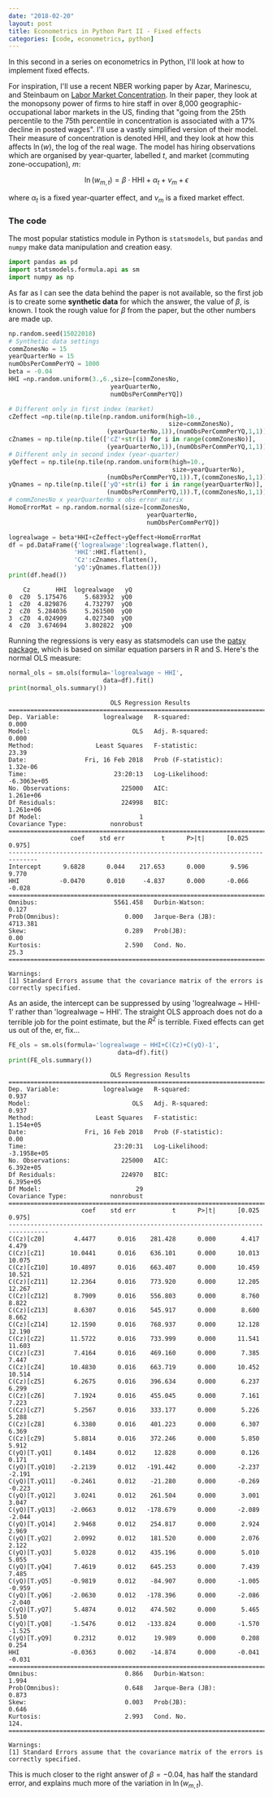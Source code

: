 ```yaml
---
date: "2018-02-20"
layout: post
title: Econometrics in Python Part II - Fixed effects
categories: [code, econometrics, python]
---
```



In this second in a series on econometrics in Python, I'll look at how to implement fixed effects.

For inspiration, I'll use a recent NBER working paper by Azar, Marinescu, and Steinbaum on [Labor Market Concentration](http://www.nber.org/papers/w24147). In their paper, they look at the monopsony power of firms to hire staff in over 8,000 geographic-occupational labor markets in the US, finding that "going from the 25th percentile to the 75th percentile in concentration is associated with a 17% decline in posted wages". I'll use a vastly simplified version of their model. Their measure of concentration is denoted $\text{HHI}$, and they look at how this affects $\ln(w)$, the log of the real wage. The model has hiring observations which are organised by year-quarter, labelled $t$, and market (commuting zone-occupation), $m$:

$$
\ln(w_{m,t}) = \beta \cdot\text{HHI}+\alpha_t+\nu_m+\epsilon
$$

where $\alpha_t$ is a fixed year-quarter effect, and $\nu_m$ is a fixed market effect.

### The code

The most popular statistics module in Python is ```statsmodels```, but ```pandas``` and ```numpy``` make data manipulation and creation easy.

```python
import pandas as pd
import statsmodels.formula.api as sm
import numpy as np
```

As far as I can see the data behind the paper is not available, so the first job is to create some **synthetic data** for which the answer, the value of $\beta$, is known. I took the rough value for $\beta$ from the paper, but the other numbers are made up.

```python
np.random.seed(15022018)
# Synthetic data settings
commZonesNo = 15
yearQuarterNo = 15
numObsPerCommPerYQ = 1000
beta = -0.04
HHI =np.random.uniform(3.,6.,size=[commZonesNo,
                            yearQuarterNo,
                            numObsPerCommPerYQ])

# Different only in first index (market)
cZeffect =np.tile(np.tile(np.random.uniform(high=10.,
                                            size=commZonesNo),
                           (yearQuarterNo,1)),(numObsPerCommPerYQ,1,1)).T
cZnames = np.tile(np.tile(['cZ'+str(i) for i in range(commZonesNo)],
                           (yearQuarterNo,1)),(numObsPerCommPerYQ,1,1)).T
# Different only in second index (year-quarter)
yQeffect = np.tile(np.tile(np.random.uniform(high=10.,
                                             size=yearQuarterNo),
                           (numObsPerCommPerYQ,1)).T,(commZonesNo,1,1))
yQnames = np.tile(np.tile(['yQ'+str(i) for i in range(yearQuarterNo)],
                           (numObsPerCommPerYQ,1)).T,(commZonesNo,1,1))
# commZonesNo x yearQuarterNo x obs error matrix
HomoErrorMat = np.random.normal(size=[commZonesNo,
                                      yearQuarterNo,
                                      numObsPerCommPerYQ])

logrealwage = beta*HHI+cZeffect+yQeffect+HomoErrorMat
df = pd.DataFrame({'logrealwage':logrealwage.flatten(),
                  'HHI':HHI.flatten(),
                  'Cz':cZnames.flatten(),
                  'yQ':yQnames.flatten()})
print(df.head())
```

        Cz       HHI  logrealwage   yQ
    0  cZ0  5.175476     5.683932  yQ0
    1  cZ0  4.829876     4.732797  yQ0
    2  cZ0  5.284036     5.261500  yQ0
    3  cZ0  4.024909     4.027340  yQ0
    4  cZ0  3.674694     3.802822  yQ0


Running the regressions is very easy as statsmodels can use the [patsy package](https://patsy.readthedocs.io/en/v0.1.0/overview.html), which is based on similar equation parsers in R and S. Here's the normal OLS measure:

```python
normal_ols = sm.ols(formula='logrealwage ~ HHI',
                          data=df).fit()
print(normal_ols.summary())
```

                                OLS Regression Results                            
    ==============================================================================
    Dep. Variable:            logrealwage   R-squared:                       0.000
    Model:                            OLS   Adj. R-squared:                  0.000
    Method:                 Least Squares   F-statistic:                     23.39
    Date:                Fri, 16 Feb 2018   Prob (F-statistic):           1.32e-06
    Time:                        23:20:13   Log-Likelihood:            -6.3063e+05
    No. Observations:              225000   AIC:                         1.261e+06
    Df Residuals:                  224998   BIC:                         1.261e+06
    Df Model:                           1                                         
    Covariance Type:            nonrobust                                         
    ==============================================================================
                     coef    std err          t      P>|t|      [0.025      0.975]
    ------------------------------------------------------------------------------
    Intercept      9.6828      0.044    217.653      0.000       9.596       9.770
    HHI           -0.0470      0.010     -4.837      0.000      -0.066      -0.028
    ==============================================================================
    Omnibus:                     5561.458   Durbin-Watson:                   0.127
    Prob(Omnibus):                  0.000   Jarque-Bera (JB):             4713.381
    Skew:                           0.289   Prob(JB):                         0.00
    Kurtosis:                       2.590   Cond. No.                         25.3
    ==============================================================================

    Warnings:
    [1] Standard Errors assume that the covariance matrix of the errors is correctly specified.

As an aside, the intercept can be suppressed by using 'logrealwage ~ HHI-1' rather than 'logrealwage ~ HHI'. The straight OLS approach does not do a terrible job for the point estimate, but the $R^2$ is terrible. Fixed effects can get us out of the, er, fix...

```python
FE_ols = sm.ols(formula='logrealwage ~ HHI+C(Cz)+C(yQ)-1',
                              data=df).fit()
print(FE_ols.summary())
```

                                OLS Regression Results                            
    ==============================================================================
    Dep. Variable:            logrealwage   R-squared:                       0.937
    Model:                            OLS   Adj. R-squared:                  0.937
    Method:                 Least Squares   F-statistic:                 1.154e+05
    Date:                Fri, 16 Feb 2018   Prob (F-statistic):               0.00
    Time:                        23:20:31   Log-Likelihood:            -3.1958e+05
    No. Observations:              225000   AIC:                         6.392e+05
    Df Residuals:                  224970   BIC:                         6.395e+05
    Df Model:                          29                                         
    Covariance Type:            nonrobust                                         
    =================================================================================
                        coef    std err          t      P>|t|      [0.025      0.975]
    ---------------------------------------------------------------------------------
    C(Cz)[cZ0]        4.4477      0.016    281.428      0.000       4.417       4.479
    C(Cz)[cZ1]       10.0441      0.016    636.101      0.000      10.013      10.075
    C(Cz)[cZ10]      10.4897      0.016    663.407      0.000      10.459      10.521
    C(Cz)[cZ11]      12.2364      0.016    773.920      0.000      12.205      12.267
    C(Cz)[cZ12]       8.7909      0.016    556.803      0.000       8.760       8.822
    C(Cz)[cZ13]       8.6307      0.016    545.917      0.000       8.600       8.662
    C(Cz)[cZ14]      12.1590      0.016    768.937      0.000      12.128      12.190
    C(Cz)[cZ2]       11.5722      0.016    733.999      0.000      11.541      11.603
    C(Cz)[cZ3]        7.4164      0.016    469.160      0.000       7.385       7.447
    C(Cz)[cZ4]       10.4830      0.016    663.719      0.000      10.452      10.514
    C(Cz)[cZ5]        6.2675      0.016    396.634      0.000       6.237       6.299
    C(Cz)[cZ6]        7.1924      0.016    455.045      0.000       7.161       7.223
    C(Cz)[cZ7]        5.2567      0.016    333.177      0.000       5.226       5.288
    C(Cz)[cZ8]        6.3380      0.016    401.223      0.000       6.307       6.369
    C(Cz)[cZ9]        5.8814      0.016    372.246      0.000       5.850       5.912
    C(yQ)[T.yQ1]      0.1484      0.012     12.828      0.000       0.126       0.171
    C(yQ)[T.yQ10]    -2.2139      0.012   -191.442      0.000      -2.237      -2.191
    C(yQ)[T.yQ11]    -0.2461      0.012    -21.280      0.000      -0.269      -0.223
    C(yQ)[T.yQ12]     3.0241      0.012    261.504      0.000       3.001       3.047
    C(yQ)[T.yQ13]    -2.0663      0.012   -178.679      0.000      -2.089      -2.044
    C(yQ)[T.yQ14]     2.9468      0.012    254.817      0.000       2.924       2.969
    C(yQ)[T.yQ2]      2.0992      0.012    181.520      0.000       2.076       2.122
    C(yQ)[T.yQ3]      5.0328      0.012    435.196      0.000       5.010       5.055
    C(yQ)[T.yQ4]      7.4619      0.012    645.253      0.000       7.439       7.485
    C(yQ)[T.yQ5]     -0.9819      0.012    -84.907      0.000      -1.005      -0.959
    C(yQ)[T.yQ6]     -2.0630      0.012   -178.396      0.000      -2.086      -2.040
    C(yQ)[T.yQ7]      5.4874      0.012    474.502      0.000       5.465       5.510
    C(yQ)[T.yQ8]     -1.5476      0.012   -133.824      0.000      -1.570      -1.525
    C(yQ)[T.yQ9]      0.2312      0.012     19.989      0.000       0.208       0.254
    HHI              -0.0363      0.002    -14.874      0.000      -0.041      -0.031
    ==============================================================================
    Omnibus:                        0.866   Durbin-Watson:                   1.994
    Prob(Omnibus):                  0.648   Jarque-Bera (JB):                0.873
    Skew:                           0.003   Prob(JB):                        0.646
    Kurtosis:                       2.993   Cond. No.                         124.
    ==============================================================================

    Warnings:
    [1] Standard Errors assume that the covariance matrix of the errors is correctly specified.


This is much closer to the right answer of $\beta=-0.04$, has half the standard error, and explains much more of the variation in $\ln(w_{m,t})$.

